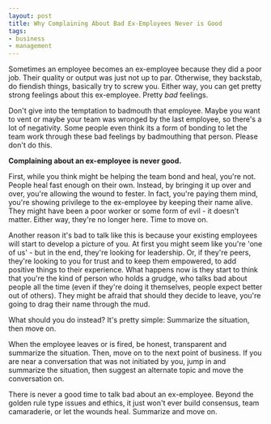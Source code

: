 ```yaml
---
layout: post
title: Why Complaining About Bad Ex-Employees Never is Good
tags:
- business
- management
---
```

Sometimes an employee becomes an ex-employee because they did a poor job.  Their quality or output was just not up to par.  Otherwise, they backstab, do fiendish things, basically try to screw you.  Either way, you can get pretty strong feelings about this ex-employee. Pretty _bad_ feelings.

Don't give into the temptation to badmouth that employee.  Maybe you want to vent or maybe your team was wronged by the last employee, so there's a lot of negativity.  Some people even think its a form of bonding to let the team work through these bad feelings by badmouthing that person.  Please don't do this.

**Complaining about an ex-employee is never good.**

First, while you think might be helping the team bond and heal, you're not. People heal fast enough on their own. Instead, by bringing it up over and over, you're allowing the wound to fester. In fact, you're paying them mind, you're showing privilege to the ex-employee by keeping their name alive.  They might have been a poor worker or some form of evil - it doesn't matter. Either way, they're no longer here. Time to move on.

Another reason it's bad to talk like this is because your existing employees will start to develop a picture of you.  At first you might seem like you're 'one of us' - but in the end, they're looking for leadership. Or, if they're peers, they're looking to you for trust and to keep them empowered, to add positive things to their experience.  What happens now is they start to think that you're the kind of person who holds a grudge, who talks bad about people all the time (even if they're doing it themselves, people expect better out of others).  They might be afraid that should they decide to leave, you're going to drag their name through the mud.

What should you do instead?  It's pretty simple: Summarize the situation, then move on. 

When the employee leaves or is fired, be honest, transparent and summarize the situation.  Then, move on to the next point of business.  If you are near a conversation that was not initiated by you, jump in and summarize the situation, then suggest an alternate topic and move the conversation on.

There is never a good time to talk bad about an ex-employee.  Beyond the golden rule type issues and ethics, it just won't ever build consensus, team camaraderie, or let the wounds heal.  Summarize and move on.
